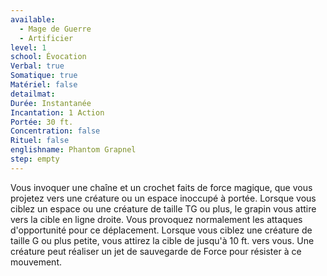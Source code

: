 ```yaml
---
available:
  - Mage de Guerre
  - Artificier
level: 1
school: Évocation
Verbal: true
Somatique: true
Matériel: false
detailmat:
Durée: Instantanée
Incantation: 1 Action
Portée: 30 ft.
Concentration: false
Rituel: false
englishname: Phantom Grapnel
step: empty
---
```

Vous invoquer une chaîne et un crochet faits de force magique, que vous projetez vers une créature ou un espace inoccupé à portée. Lorsque vous ciblez un espace ou une créature de taille TG ou plus, le grapin vous attire vers la cible en ligne droite. Vous provoquez normalement les attaques d'opportunité pour ce déplacement. Lorsque vous ciblez une créature de taille G ou plus petite, vous attirez la cible de jusqu'à 10 ft. vers vous. Une créature peut réaliser un jet de sauvegarde de Force pour résister à ce mouvement.
